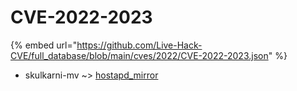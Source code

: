 # CVE-2022-2023
{% embed url="https://github.com/Live-Hack-CVE/full_database/blob/main/cves/2022/CVE-2022-2023.json" %}

* skulkarni-mv ~> [hostapd_mirror](https://www.alice-snow.ru/2022/database/cve-2022-2023/hostapd_mirror-skulkarni-mv)
